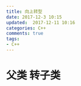 ```yaml
---
title: 向上转型
date: 2017-12-3 10:15
updated:  2017-12-11 10:16
categories: C++
comments: true
tags:
- C++
---
```


# 父类 转子类
